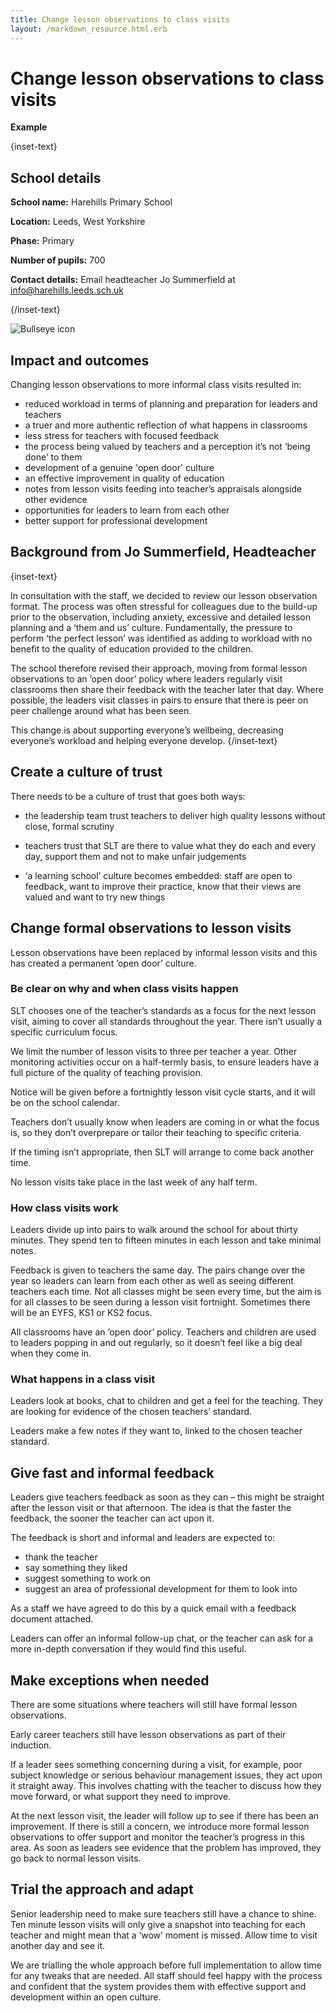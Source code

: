 ```yaml
---
title: Change lesson observations to class visits
layout: /markdown_resource.html.erb
---
```


# Change lesson observations to class visits

<strong class="govuk-tag">Example</strong>

{inset-text}

## School details

**School name:** Harehills Primary School

**Location:** Leeds, West Yorkshire

**Phase:** Primary

**Number of pupils:** 700

**Contact details:** Email headteacher Jo Summerfield at <info@harehills.leeds.sch.uk>

{/inset-text}

<div class="govuk-grid-row dfe-width-container">
  <div class="govuk-grid-column-full">
    <div class="info-box">
      <div class="info-box__corner">
        <img src="/assets/images/bullseye.svg" alt="Bullseye icon">
      </div>
      <h2 class="govuk-heading-m">
        Impact and outcomes
      </h2>
      <p>
        Changing lesson observations to more informal class visits resulted in:
      </p>
      <ul>
        <li>
        reduced workload in terms of planning and preparation for leaders and teachers
        </li>
        <li>
        a truer and more authentic reflection of what happens in classrooms 
        </li>
        <li>
        less stress for teachers with focused feedback 
        </li>
        <li>
        the process being valued by teachers and a perception it’s not ‘being done’ to them
        </li>
        <li>
        development of a genuine 'open door' culture 
        </li>
        <li>
        an effective improvement in quality of education 
        </li>
        <li>
        notes from lesson visits feeding into teacher’s appraisals alongside other evidence 
        </li>
        <li>
        opportunities for leaders to learn from each other  
        </li>
        <li>
        better support for professional development
        </li>
      </ul>      
    </div>
  </div>
</div>

## Background from Jo Summerfield, Headteacher

{inset-text}

In consultation with the staff, we decided to review our lesson observation format. The process was often stressful for colleagues due to the build-up prior to the observation, including anxiety, excessive and detailed lesson planning and a ‘them and us’ culture. Fundamentally, the pressure to perform ‘the perfect lesson’ was identified as adding to workload with no benefit to the quality of education provided to the children. 

The school therefore revised their approach, moving from formal lesson observations to an ‘open door’ policy where leaders regularly visit classrooms then share their feedback with the teacher later that day. Where possible, the leaders visit classes in pairs to ensure that there is peer on peer challenge around what has been seen.  

This change is about supporting everyone’s wellbeing, decreasing everyone’s workload and helping everyone develop. 
{/inset-text}

## Create a culture of trust 

There needs to be a culture of trust that goes both ways: 

* the leadership team trust teachers to deliver high quality lessons without close, formal scrutiny 

* teachers trust that SLT are there to value what they do each and every day, support them and not to make unfair judgements 

* ‘a learning school’ culture becomes embedded: staff are open to feedback, want to improve their practice, know that their views are valued and want to try new things 

## Change formal observations to lesson visits 

Lesson observations have been replaced by informal lesson visits and this has created a permanent ’open door’ culture.  

### Be clear on why and when class visits happen 

SLT chooses one of the teacher’s standards as a focus for the next lesson visit, aiming to cover all standards throughout the year. There isn’t usually a specific curriculum focus. 

We limit the number of lesson visits to three per teacher a year. Other monitoring activities occur on a half-termly basis, to ensure leaders have a full picture of the quality of teaching provision.

Notice will be given before a fortnightly lesson visit cycle starts, and it will be on the school calendar. 

Teachers don’t usually know when leaders are coming in or what the focus is, so they don’t overprepare or tailor their teaching to specific criteria.  

If the timing isn’t appropriate, then SLT will arrange to come back another time. 

No lesson visits take place in the last week of any half term. 

### How class visits work 

Leaders divide up into pairs to walk around the school for about thirty minutes. They spend ten to fifteen minutes in each lesson and take minimal notes. 

Feedback is given to teachers the same day. The pairs change over the year so leaders can learn from each other as well as seeing different teachers each time. Not all classes might be seen every time, but the aim is for all classes to be seen during a lesson visit fortnight. Sometimes there will be an EYFS, KS1 or KS2 focus. 

All classrooms have an ’open door’ policy. Teachers and children are used to leaders popping in and out regularly, so it doesn’t feel like a big deal when they come in. 

### What happens in a class visit 

Leaders look at books, chat to children and get a feel for the teaching. They are looking for evidence of the chosen teachers’ standard. 

Leaders make a few notes if they want to, linked to the chosen teacher standard.

## Give fast and informal feedback 

Leaders give teachers feedback as soon as they can – this might be straight after the lesson visit or that afternoon. The idea is that the faster the feedback, the sooner the teacher can act upon it. 

The feedback is short and informal and leaders are expected to: 
* thank the teacher
* say something they liked
* suggest something to work on
* suggest an area of professional development for them to look into

As a staff we have agreed to do this by a quick email with a feedback document attached. 

Leaders can offer an informal follow-up chat, or the teacher can ask for a more in-depth conversation if they would find this useful. 

## Make exceptions when needed 

There are some situations where teachers will still have formal lesson observations. 

Early career teachers still have lesson observations as part of their induction. 

If a leader sees something concerning during a visit, for example, poor subject knowledge or serious behaviour management issues, they act upon it straight away. This involves chatting with the teacher to discuss how they move forward, or what support they need to improve.

At the next lesson visit, the leader will follow up to see if there has been an improvement. If there is still a concern, we introduce more formal lesson observations to offer support and monitor the teacher’s progress in this area. As soon as leaders see evidence that the problem has improved, they go back to normal lesson visits.

## Trial the approach and adapt 

Senior leadership need to make sure teachers still have a chance to shine. Ten minute lesson visits will only give a snapshot into teaching for each teacher and might mean that a ‘wow’ moment is missed. Allow time to visit another day and see it. 

We are trialling the whole approach before full implementation to allow time for any tweaks that are needed. All staff should feel happy with the process and confident that the system provides them with effective support and development within an open culture.
